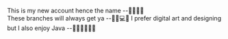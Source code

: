 This is my new account hence the name --🤟🧚‍♂️🧙‍
<br />
These branches will always get ya --🧨📡💻😭
I prefer digital art and designing but I also enjoy Java --👨‍💻👨‍🎨👨‍🎤

<!---
AdrianV2/AdrianV2 is a ✨ special ✨ repository because its `README.md` (this file) appears on your GitHub profile.
You can click the Preview link to take a look at your changes.
--->
